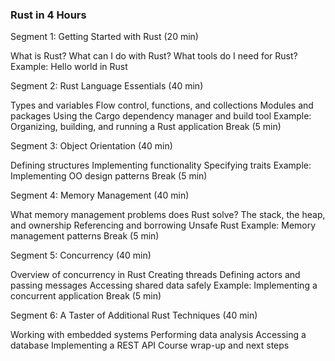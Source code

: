 ### Rust in 4 Hours

Segment 1: Getting Started with Rust (20 min)

  What is Rust?
  What can I do with Rust?
  What tools do I need for Rust?
  Example: Hello world in Rust

Segment 2: Rust Language Essentials (40 min)

  Types and variables
  Flow control, functions, and collections
  Modules and packages
  Using the Cargo dependency manager and build tool
  Example: Organizing, building, and running a Rust application
  Break (5 min)

Segment 3: Object Orientation (40 min)

  Defining structures
  Implementing functionality
  Specifying traits
  Example: Implementing OO design patterns
  Break (5 min)

Segment 4: Memory Management (40 min)

  What memory management problems does Rust solve?
  The stack, the heap, and ownership
  Referencing and borrowing
  Unsafe Rust
  Example: Memory management patterns
  Break (5 min)

Segment 5: Concurrency (40 min)

  Overview of concurrency in Rust
  Creating threads
  Defining actors and passing messages
  Accessing shared data safely
  Example: Implementing a concurrent application
  Break (5 min)

Segment 6: A Taster of Additional Rust Techniques (40 min)

  Working with embedded systems
  Performing data analysis
  Accessing a database
  Implementing a REST API
  Course wrap-up and next steps

